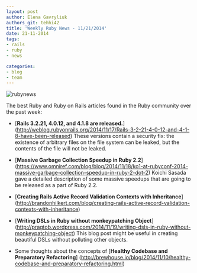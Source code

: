 ```yaml
---
layout: post
author: Elena Gavryliuk
authors_git: tehhi42
title: 'Weekly Ruby News - 11/21/2014'
date: 21-11-2014
tags:
- rails
- ruby
- news

categories:
- blog
- team
---
```


<div class="right" style="margin-right: 1em;" width="200px" height="200px">
    <img src="https://cloud.githubusercontent.com/assets/5908100/5144849/78a0e85a-71a6-11e4-916d-b5d7b1b36a0d.jpg" title="rubynews"/>
</div>

The best Ruby and Ruby on Rails articles found in the Ruby community over the past week:

* [**Rails 3.2.21, 4.0.12, and 4.1.8 are released.**] (http://weblog.rubyonrails.org/2014/11/17/Rails-3-2-21-4-0-12-and-4-1-8-have-been-released) These versions contain a security fix: the existence of arbitrary files on the file system can be leaked, but the contents of the file will not be leaked.


* [**Massive Garbage Collection Speedup in Ruby 2.2**] (https://www.omniref.com/blog/blog/2014/11/18/ko1-at-rubyconf-2014-massive-garbage-collection-speedup-in-ruby-2-dot-2) Koichi Sasada gave a detailed description of some massive speedups that are going to be released as a part of Ruby 2.2. 


* [**Creating Rails Active Record Validation Contexts with Inheritance**] (http://brandonhilkert.com/blog/creating-rails-active-record-validation-contexts-with-inheritance) 


* [**Writing DSLs in Ruby without monkeypatching Object**] (http://pragtob.wordpress.com/2014/11/19/writing-dsls-in-ruby-without-monkeypatching-object) This blog post might be useful in creating beautiful DSLs without polluting other objects.


* Some thoughts about the concepts of [**Healthy Codebase and Preparatory Refactoring**] (http://brewhouse.io/blog/2014/11/10/healthy-codebase-and-preparatory-refactoring.html) 
